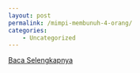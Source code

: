 ```yaml
---
layout: post
permalink: /mimpi-membunuh-4-orang/
categories:
    - Uncategorized
---
```


[Baca Selengkapnya](/06)